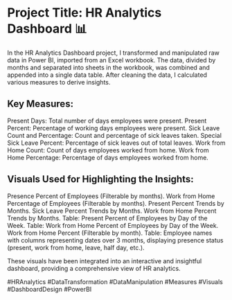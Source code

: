 # Project Title: HR Analytics Dashboard 📊

In the HR Analytics Dashboard project, I transformed and manipulated raw data in Power BI, imported from an Excel workbook. The data, divided by months and separated into sheets in the workbook, was combined and appended into a single data table. After cleaning the data, I calculated various measures to derive insights.

## Key Measures:

Present Days: Total number of days employees were present.
Present Percent: Percentage of working days employees were present.
Sick Leave Count and Percentage: Count and percentage of sick leaves taken.
Special Sick Leave Percent: Percentage of sick leaves out of total leaves.
Work from Home Count: Count of days employees worked from home.
Work from Home Percentage: Percentage of days employees worked from home.

## Visuals Used for Highlighting the Insights:

Presence Percent of Employees (Filterable by months).
Work from Home Percentage of Employees (Filterable by months).
Present Percent Trends by Months.
Sick Leave Percent Trends by Months.
Work from Home Percent Trends by Months.
Table: Present Percent of Employees by Day of the Week.
Table: Work from Home Percent of Employees by Day of the Week.
Work from Home Percent (Filterable by month).
Table: Employee names with columns representing dates over 3 months, displaying presence status (present, work from home, leave, half day, etc.).

These visuals have been integrated into an interactive and insightful dashboard, providing a comprehensive view of HR analytics.

#HRAnalytics #DataTransformation #DataManipulation #Measures #Visuals #DashboardDesign #PowerBI